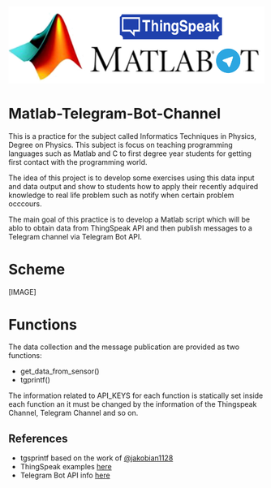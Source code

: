 ![title](https://github.com/elloza/Matlab-Telegram-Bot-Channel/blob/master/images/title.png)

# Matlab-Telegram-Bot-Channel
This is a practice for the subject called Informatics Techniques in Physics, Degree on Physics. This subject is focus on teaching programming languages such as Matlab and C to first degree year students for getting first contact with the programming world.

The idea of this project is to develop some exercises using this data input and data output and show to students
how to apply their recently adquired knowledge to real life problem such as notify when certain problem occcours.

The main goal of this practice is to develop a Matlab script which will be ablo to obtain data
from ThingSpeak API and then publish messages to a Telegram channel via Telegram Bot API.

# Scheme

[IMAGE]

# Functions

The data collection and the message publication are provided as two functions:

* get_data_from_sensor()
* tgprintf()

The information related to API_KEYS for each function is statically set inside each function an it must be changed by the
information of the Thingspeak Channel, Telegram Channel and so on.

## References

* tgsprintf based on the work of [@jakobian1128](https://es.mathworks.com/matlabcentral/fileexchange/64391-jacobian1128-tgprintf)
* ThingSpeak examples [here](https://github.com/nothans/thingspeak-matlab-examples)
* Telegram Bot API info [here](https://medium.com/@xabaras/sending-a-message-to-a-telegram-channel-the-easy-way-eb0a0b32968)
